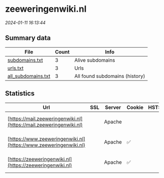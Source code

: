 # zeeweringenwiki.nl
*2024-01-11 16:13:44*
## Summary data
| File       | Count | Info |
|------------|-------|------|
|[subdomains.txt](/data/zeeweringenwiki.nl/subdomains.txt)|3|Alive subdomains|
|[urls.txt](/data/zeeweringenwiki.nl/urls.txt)|3|Urls|
|[all_subdomains.txt](/data/zeeweringenwiki.nl/all_subdomains.txt)|3|All found subdomains (history)|
## Statistics
| Url | SSL | Server | Cookie | HSTS | CSP | XFO | XXP | RP | Tech |Title |
|------------|-------|------|------|------|------|------|------|------|------|------|
|[https://mail.zeeweringenwiki.nl](https://mail.zeeweringenwiki.nl)| |Apache| | | | | | :white_check_mark: |Apache HTTP Server|403 Forbidden|
|[https://www.zeeweringenwiki.nl](https://www.zeeweringenwiki.nl)| |Apache|:white_check_mark: | | | | | :white_check_mark: |Apache HTTP Server|301 Moved Perman...|
|[https://zeeweringenwiki.nl](https://zeeweringenwiki.nl)| |Apache|:white_check_mark: | | | | | :white_check_mark: |Apache HTTP Server|301 Moved Perman...|